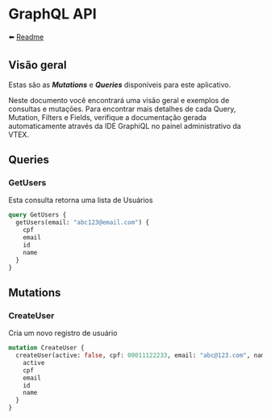 # GraphQL API

⬅️ [Readme](../README.md)

## Visão geral

Estas são as **_Mutations_** e **_Queries_** disponíveis para este aplicativo.

Neste documento você encontrará uma visão geral e exemplos de consultas e mutações. Para encontrar mais detalhes de cada Query, Mutation, Filters e Fields, verifique a documentação gerada automaticamente através da IDE GraphiQL no painel administrativo da VTEX.

## Queries

### GetUsers

Esta consulta retorna uma lista de Usuários

```graphql
query GetUsers {
  getUsers(email: "abc123@email.com") {
    cpf
    email
    id
    name
  }
}
```

## Mutations

### CreateUser

Cria um novo registro de usuário

```graphql
mutation CreateUser {
  createUser(active: false, cpf: 00011122233, email: "abc@123.com", name: "name") {
    active
    cpf
    email
    id
    name
  }
}
```
